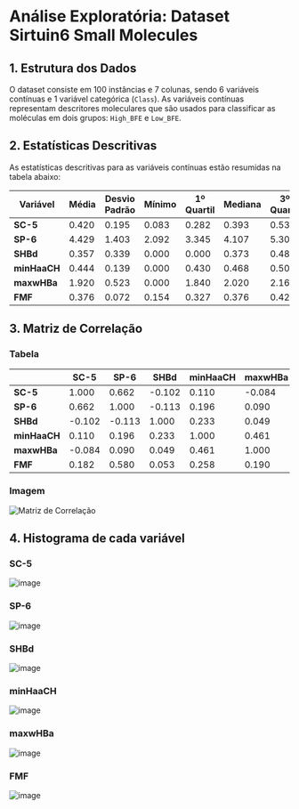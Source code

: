 # Análise Exploratória: Dataset Sirtuin6 Small Molecules

## 1. Estrutura dos Dados

O dataset consiste em 100 instâncias e 7 colunas, sendo 6 variáveis contínuas e 1 variável categórica (`Class`). As variáveis contínuas representam descritores moleculares que são usados para classificar as moléculas em dois grupos: `High_BFE` e `Low_BFE`.

## 2. Estatísticas Descritivas

As estatísticas descritivas para as variáveis contínuas estão resumidas na tabela abaixo:

| **Variável** | **Média** | **Desvio Padrão** | **Mínimo** | **1º Quartil** | **Mediana** | **3º Quartil** | **Máximo** |
|--------------|-----------|-------------------|------------|----------------|-------------|----------------|------------|
| **SC-5**     | 0.420     | 0.195             | 0.083      | 0.282          | 0.393       | 0.533          | 0.919      |
| **SP-6**     | 4.429     | 1.403             | 2.092      | 3.345          | 4.107       | 5.303          | 7.642      |
| **SHBd**     | 0.357     | 0.339             | 0.000      | 0.000          | 0.373       | 0.483          | 1.465      |
| **minHaaCH** | 0.444     | 0.139             | 0.000      | 0.430          | 0.468       | 0.506          | 0.721      |
| **maxwHBa**  | 1.920     | 0.523             | 0.000      | 1.840          | 2.020       | 2.162          | 3.779      |
| **FMF**      | 0.376     | 0.072             | 0.154      | 0.327          | 0.376       | 0.423          | 0.537      |

## 3. Matriz de Correlação

### Tabela
|            | SC-5   | SP-6   | SHBd   | minHaaCH | maxwHBa | FMF    |
|------------|--------|--------|--------|----------|---------|--------|
| **SC-5**   | 1.000  | 0.662  | -0.102 | 0.110    | -0.084  | 0.182  |
| **SP-6**   | 0.662  | 1.000  | -0.113 | 0.196    | 0.090   | 0.580  |
| **SHBd**   | -0.102 | -0.113 | 1.000  | 0.233    | 0.049   | 0.053  |
| **minHaaCH**| 0.110 | 0.196  | 0.233  | 1.000    | 0.461   | 0.258  |
| **maxwHBa**| -0.084 | 0.090  | 0.049  | 0.461    | 1.000   | 0.190  |
| **FMF**    | 0.182  | 0.580  | 0.053  | 0.258    | 0.190   | 1.000  |

### Imagem
![Matriz de Correlação](https://github.com/user-attachments/assets/ffced4f6-3e16-414f-b309-99c85a016ecb)

## 4. Histograma de cada variável

### SC-5
![image](https://github.com/user-attachments/assets/cd787567-3ac1-4c6f-86ef-57c94591a8a5)

### SP-6
![image](https://github.com/user-attachments/assets/6214942a-7b36-4ba1-a663-9b95ed3adaf4)

### SHBd
![image](https://github.com/user-attachments/assets/566b0f0e-9430-4ca4-85ff-ce6b429d4d3b)

### minHaaCH
![image](https://github.com/user-attachments/assets/5b7a6fb1-2548-40a8-982c-b6dc8dc4b769)

### maxwHBa
![image](https://github.com/user-attachments/assets/4ad33be1-9ace-45fc-bf29-50dd89739203)

### FMF
![image](https://github.com/user-attachments/assets/f43e90f5-c75a-4bff-8c3f-4fd6f08a5bae)
